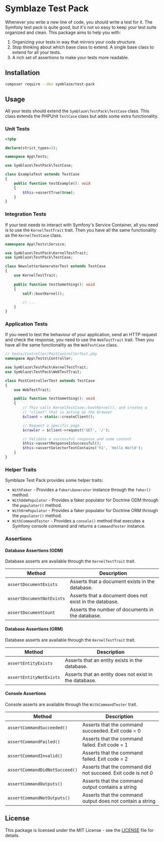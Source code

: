 # Symblaze Test Pack

Whenever you write a new line of code, you should write a test for it. The Symfony test pack is quite good,
but it's not so easy to keep your test suite organized and clean. This package aims to help you with:

1. Organizing your tests in way that mirrors your code structure.
2. Stop thinking about which base class to extend. A single base class to extend for all your tests.
3. A rich set of assertions to make your tests more readable.

## Installation

```bash
composer require --dev symblaze/test-pack
```

## Usage

All your tests should extend the `Symblaze\TestPack\TestCase` class. This class extends the PHPUnit `TestCase` class
but adds some extra functionality.

### Unit Tests

```php
<?php

declare(strict_types=1);

namespace App\Tests;

use Symblaze\TestPack\TestCase;

class ExampleTest extends TestCase
{
    public function testExample(): void
    {
        $this->assertTrue(true);
    }
}
```

### Integration Tests

If your test needs to interact with Symfony's Service Container, all you need is to use the `KernelTestTrait` trait.
Then you have all the same functionality as the `KernelTestCase` class.

```php
namespace App\Tests\Service;

use Symblaze\TestPack\KernelTestTrait;
use Symblaze\TestPack\TestCase;

class NewsletterGeneratorTest extends TestCase
{   
    use KernelTestTrait;
    
    public function testSomething(): void
    {
        self::bootKernel();

        // ...
    }
}
```

### Application Tests

If you need to test the behaviour of your application, send an HTTP request and check the response, you need
to use the `WebTestTrait` trait. Then you have all the same functionality as the `WebTestCase` class.

```php
// tests/Controller/PostControllerTest.php
namespace App\Tests\Controller;

use Symblaze\TestPack\KernelTestTrait;
use Symblaze\TestPack\WebTestTrait;

class PostControllerTest extends TestCase
{   
    use WebTestTrait;

    public function testSomething(): void
    {
        // This calls KernelTestCase::bootKernel(), and creates a
        // "client" that is acting as the browser
        $client = static::createClient();

        // Request a specific page
        $crawler = $client->request('GET', '/');

        // Validate a successful response and some content
        $this->assertResponseIsSuccessful();
        $this->assertSelectorTextContains('h1', 'Hello World');
    }
}
```

### Helper Traits

Symblaze Test Pack provides some helper traits:

- `WithFaker` - Provides a `Faker\Generator` instance through the `faker()` method.
- `WithOdmPopulator` - Provides a faker populator for Doctrine ODM through the `populator()` method.
- `WithOrmPopulator` - Provides a faker populator for Doctrine ORM through the `populator()` method.
- `WithCommandTester` - Provides a `console()` method that executes a Symfony console command and returns
  a `CommandTester` instance.

### Assertions

#### Database Assertions (ODM)

Database asserts are available through the `KernelTestTrait` trait.

| Method                    | Description                                             |
|---------------------------|---------------------------------------------------------|
| `assertDocumentExists`    | Asserts that a document exists in the database.         |
| `assertDocumentNotExists` | Asserts that a document does not exist in the database. |
| `assertDocumentCount`     | Asserts the number of documents in the database.        |

#### Database Assertions (ORM)

Database asserts are available through the `KernelTestTrait` trait.

| Method                  | Description                                            |
|-------------------------|--------------------------------------------------------|
| `assertEntityExists`    | Asserts that an entity exists in the database.         |
| `assertEntityNotExists` | Asserts that an entity does not exist in the database. |

#### Console Assertions

Console asserts are available through the `WithCommandTester` trait.

| Method                         | Description                                                  |
|--------------------------------|--------------------------------------------------------------|
| `assertCommandSucceeded()`     | Asserts that the command succeeded. Exit code = 0            |
| `assertCommandFailed()`        | Asserts that the command failed. Exit code = 1               |
| `assertCommandInvalid()`       | Asserts that the command failed. Exit code = 2               |
| `assertCommandDidNotSucceed()` | Asserts that the command did not succeed. Exit code is not 0 |
| `assertCommandOutputs()`       | Asserts that the command output contains a string            |
| `assertCommandNotOutputs()`    | Asserts that the command output does not contain a string    |

## License

This package is licensed under the MIT License - see the [LICENSE](LICENSE) file for details.
